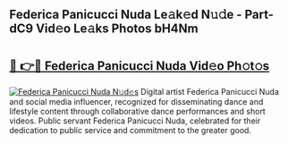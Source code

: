 ## Federica Panicucci Nuda Le𝚊k𝚎d N𝚞𝚍e - Part-dC9 Vid𝚎o Le𝚊ks Photos bH4Nm

# <h2><a href="http://fbbx01.evod.top/?m=Federica+Panicucci+Nuda">🔗 👉🔴 Federica Panicucci Nuda Vid𝚎o Ph𝚘t𝚘s</a></h2>

[![Federica Panicucci Nuda N𝚞d𝚎s](https://i.imgur.com/8V9OHl7.gif)](http://fbbx01.evod.top/?m=Federica+Panicucci+Nuda)
Digital artist Federica Panicucci Nuda and social media influencer, recognized for disseminating dance and lifestyle content through collaborative dance performances and short videos. Public servant Federica Panicucci Nuda, celebrated for their dedication to public service and commitment to the greater good. 
